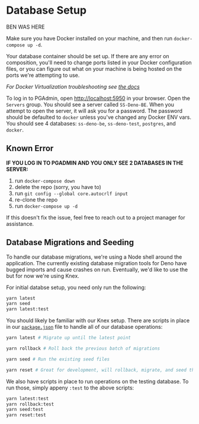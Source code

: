 # Database Setup

BEN WAS HERE

Make sure you have Docker installed on your machine, and then run `docker-compose up -d`.

Your database container should be set up. If there are any error on composition, you'll need to change ports listed in your Docker configuration files, or you can figure out what on your machine is being hosted on the ports we're attempting to use.

_For Docker Virtualization troubleshooting see [the docs](./Virtualization.md)_

To log in to PGAdmin, open [http://localhost:5950](http://localhost:5950) in your browser. Open the `Servers` group. You should see a server called `SS-Deno-BE`. When you attempt to open the server, it will ask you for a password. The password should be defaulted to `docker` unless you've changed any Docker ENV vars. You should see 4 databases: `ss-deno-be`, `ss-deno-test`, `postgres`, and `docker`.

## Known Error

**IF YOU LOG IN TO PGADMIN AND YOU ONLY SEE 2 DATABASES IN THE SERVER:**

1. run `docker-compose down`
2. delete the repo (sorry, you have to)
3. run `git config --global core.autocrlf input`
4. re-clone the repo
5. run `docker-compose up -d`

If this doesn't fix the issue, feel free to reach out to a project manager for assistance.

## Database Migrations and Seeding

To handle our database migrations, we're using a Node shell around the application. The currently existing database migration tools for Deno have bugged imports and cause crashes on run. Eventually, we'd like to use the but for now we're using Knex.

For initial databse setup, you need only run the following:

```bash
yarn latest
yarn seed
yarn latest:test
```

You should likely be familiar with our Knex setup. There are scripts in place in our [`package.json`](./../package.json) file to handle all of our database operations:

```bash
yarn latest # Migrate up until the latest point

yarn rollback # Roll back the previous batch of migrations

yarn seed # Run the existing seed files

yarn reset # Great for development, will rollback, migrate, and seed the database
```

We also have scripts in place to run operations on the testing database. To run those, simply appeny `:test` to the above scripts:

```bash
yarn latest:test
yarn rollback:test
yarn seed:test
yarn reset:test
```
